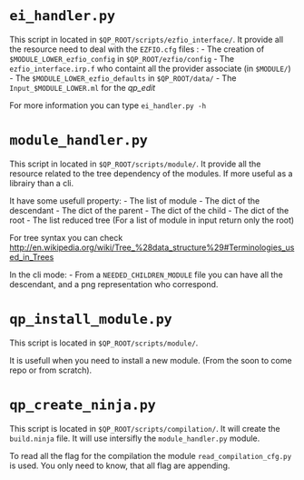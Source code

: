 # `ei_handler.py`

This script in located in `$QP_ROOT/scripts/ezfio_interface/`.
It provide all the resource need to deal with the `EZFIO.cfg` files :
    - The creation of `$MODULE_LOWER_ezfio_config` in `$QP_ROOT/ezfio/config`
    - The `ezfio_interface.irp.f` who containt all the provider associate (in `$MODULE/`)
    - The `$MODULE_LOWER_ezfio_defaults` in `$QP_ROOT/data/`
    - The `Input_$MODULE_LOWER.ml` for the *qp_edit*

For more information you can type `ei_handler.py -h`

# `module_handler.py`

This script in located in `$QP_ROOT/scripts/module/`.
It provide all the resource related to the tree dependency of the modules.
If more useful as a librairy than a cli.

It have some usefull property:
    - The list of module
    - The dict of the descendant
    - The dict of the parent
    - The dict of the child
    - The dict of the root
    - The list reduced tree (For a list of module in input return only the root)

For tree syntax you can check http://en.wikipedia.org/wiki/Tree_%28data_structure%29#Terminologies_used_in_Trees

In the cli mode:
    - From a `NEEDED_CHILDREN_MODULE` file you can have all the descendant, and a png
    representation who correspond.


# `qp_install_module.py`
This script is located in `$QP_ROOT/scripts/module/`.

It is usefull when you need to install a new module. (From the soon to come repo or from scratch).

# `qp_create_ninja.py`

This script is located in `$QP_ROOT/scripts/compilation/`.
It will create the `build.ninja` file. It will use intersifly the `module_handler.py` module.

To read all the flag for the compilation the module `read_compilation_cfg.py` is used. 
You only need to know, that all flag are appending.
